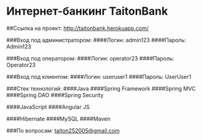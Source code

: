 # Интернет-банкинг TaitonBank

##Ссылка на проект: http://taitonbank.herokuapp.com/

###Вход под администратором:
####Логин: admin123
####Пароль: Admin123

###Вход под оператором:
####Логин: operator23
####Пароль: Operator23

###Вход под клиентом:
####Логин: useruser1
####Пароль: UserUser1

###Стек технологий:
####Java
####Spring Framework
####Spring MVC
####Spring DAO
####Spring Security

####JavaScript
####Angular JS

####Hibernate
####MySQL
####Maven

###По вопросам: taiton252005@gmail.com

